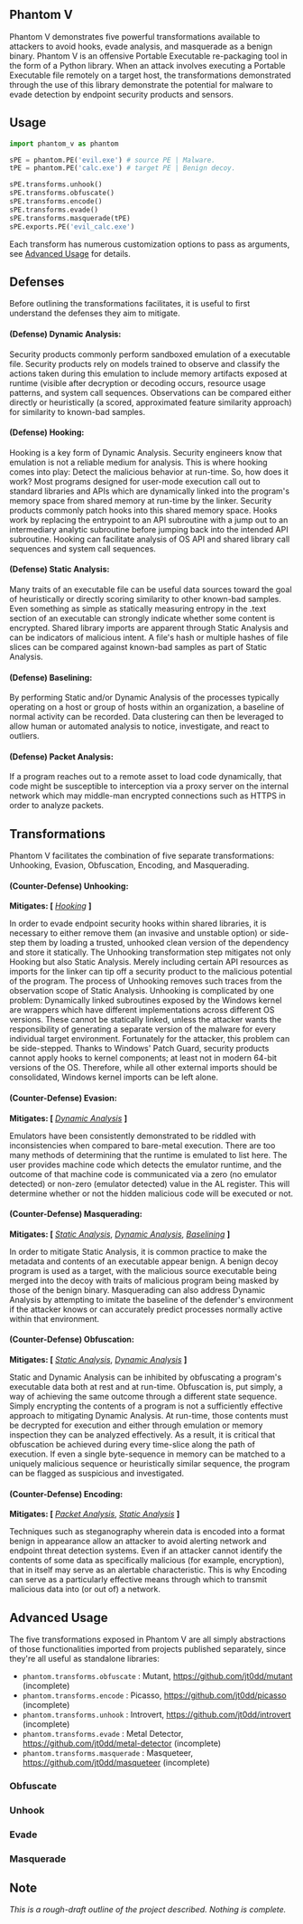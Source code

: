 ## Phantom V

Phantom V demonstrates five powerful transformations available to attackers to avoid hooks, evade analysis, and masquerade as a benign binary. Phantom V is an offensive Portable Executable re-packaging tool in the form of a Python library. When an attack involves executing a Portable Executable file remotely on a target host, the transformations demonstrated through the use of this library demonstrate the potential for malware to evade detection by endpoint security products and sensors.

## Usage

```python
import phantom_v as phantom

sPE = phantom.PE('evil.exe') # source PE | Malware.
tPE = phantom.PE('calc.exe') # target PE | Benign decoy.

sPE.transforms.unhook()
sPE.transforms.obfuscate()
sPE.transforms.encode()
sPE.transforms.evade()
sPE.transforms.masquerade(tPE)
sPE.exports.PE('evil_calc.exe')
```

Each transform has numerous customization options to pass as arguments, see [Advanced Usage](https://github.com/jt0dd/phantom/blob/main/README.md#advanced-usage) for details.

## Defenses

Before outlining the transformations facilitates, it is useful to first understand the defenses they aim to mitigate.

#### **(Defense) Dynamic Analysis:**

Security products commonly perform sandboxed emulation of a executable file. Security products rely on models trained to observe and classify the actions taken during this emulation to include memory artifacts exposed at runtime (visible after decryption or decoding occurs, resource usage patterns, and system call sequences. Observations can be compared either directly or heuristically (a scored, approximated feature similarity approach) for similarity to known-bad samples.

#### **(Defense) Hooking:**

Hooking is a key form of Dynamic Analysis. Security engineers know that emulation is not a reliable medium for analysis. This is where hooking comes into play: Detect the malicious behavior at run-time. So, how does it work? Most programs designed for user-mode execution call out to standard libraries and APIs which are dynamically linked into the program's memory space from shared memory at run-time by the linker. Security products commonly patch hooks into this shared memory space. Hooks work by replacing the entrypoint to an API subroutine with a jump out to an intermediary analytic subroutine before jumping back into the intended API subroutine. Hooking can facilitate analysis of OS API and shared library call sequences and system call sequences.

#### **(Defense) Static Analysis:**

Many traits of an executable file can be useful data sources toward the goal of heuristically or directly scoring similarity to other known-bad samples. Even something as simple as statically measuring entropy in the .text section of an executable can strongly indicate whether some content is encrypted. Shared library imports are apparent through Static Analysis and can be indicators of malicious intent. A file's hash or multiple hashes of file slices can be compared against known-bad samples as part of Static Analysis. 

#### **(Defense) Baselining:**

By performing Static and/or Dynamic Analysis of the processes typically operating on a host or group of hosts within an organization, a baseline of normal activity can be recorded. Data clustering can then be leveraged to allow human or automated analysis to notice, investigate, and react to outliers. 

#### **(Defense) Packet Analysis:**

If a program reaches out to a remote asset to load code dynamically, that code might be susceptible to interception via a proxy server on the internal network which may middle-man encrypted connections such as HTTPS in order to analyze packets.

## Transformations

Phantom V facilitates the combination of five separate transformations: Unhooking, Evasion, Obfuscation, Encoding, and Masquerading.

#### **(Counter-Defense) Unhooking:** 
**Mitigates: \[** [_Hooking_](https://github.com/jt0dd/phantom-v/blob/main/README.md#defense-hooking) **\]**

In order to evade endpoint security hooks within shared libraries, it is necessary to either remove them (an invasive and unstable option) or side-step them by loading a trusted, unhooked clean version of the dependency and store it statically. The Unhooking transformation step mitigates not only Hooking but also Static Analysis. Merely including certain API resources as imports for the linker can tip off a security product to the malicious potential of the program. The process of Unhooking removes such traces from the observation scope of Static Analysis. Unhooking is complicated by one problem: Dynamically linked subroutines exposed by the Windows kernel are wrappers which have different implementations across different OS versions. These cannot be statically linked, unless the attacker wants the responsibility of generating a separate version of the malware for every individual target environment. Fortunately for the attacker, this problem can be side-stepped. Thanks to Windows' Patch Guard, security products cannot apply hooks to kernel components; at least not in modern 64-bit versions of the OS. Therefore, while all other external imports should be consolidated, Windows kernel imports can be left alone.

#### **(Counter-Defense) Evasion:**
**Mitigates: \[** [_Dynamic Analysis_](https://github.com/jt0dd/phantom-v/blob/main/README.md#defense-dynamic-analysis) **\]**

Emulators have been consistently demonstrated to be riddled with inconsistencies when compared to bare-metal execution. There are too many methods of determining that the runtime is emulated to list here. The user provides machine code which detects the emulator runtime, and the outcome of that machine code is communicated via a zero (no emulator detected) or non-zero (emulator detected) value in the AL register. This will determine whether or not the hidden malicious code will be executed or not.


#### **(Counter-Defense) Masquerading:**
**Mitigates: \[** [_Static Analysis_](https://github.com/jt0dd/phantom-v/blob/main/README.md#defense-static-analysis), [_Dynamic Analysis_](https://github.com/jt0dd/phantom-v/blob/main/README.md#defense-dynamic-analysis), [_Baselining_](https://github.com/jt0dd/phantom-v/blob/main/README.md#defense-baselining) **\]**

In order to mitigate Static Analysis, it is common practice to make the metadata and contents of an executable appear benign. A benign decoy program is used as a target, with the malicious source executable being merged into the decoy with traits of malicious program being masked by those of the benign binary. Masquerading can also address Dynamic Analysis by attempting to imitate the baseline of the defender's environment if the attacker knows or can accurately predict processes normally active within that environment. 

#### **(Counter-Defense) Obfuscation:** 
**Mitigates: \[** [_Static Analysis_](https://github.com/jt0dd/phantom-v/blob/main/README.md#defense-static-analysis), [_Dynamic Analysis_](https://github.com/jt0dd/phantom-v/blob/main/README.md#defense-dynamic-analysis) **\]**

Static and Dynamic Analysis can be inhibited by obfuscating a program's executable data both at rest and at run-time. Obfuscation is, put simply, a way of achieving the same outcome through a different state sequence. Simply encrypting the contents of a program is not a sufficiently effective approach to mitigating Dynamic Analysis. At run-time, those contents must be decrypted for execution and either through emulation or memory inspection they can be analyzed effectively. As a result, it is critical that obfuscation be achieved during every time-slice along the path of execution. If even a single byte-sequence in memory can be matched to a uniquely malicious sequence or heuristically similar sequence, the program can be flagged as suspicious and investigated.

#### **(Counter-Defense) Encoding:** 

**Mitigates: \[** [_Packet Analysis_](https://github.com/jt0dd/phantom-v/blob/main/README.md#defense-packet-analysis), [_Static Analysis_](https://github.com/jt0dd/phantom-v/blob/main/README.md#defense-static-analysis) **\]**

Techniques such as steganography wherein data is encoded into a format benign in appearance allow an attacker to avoid alerting network and endpoint threat detection systems. Even if an attacker cannot identify the contents of some data as specifically malicious (for example, encryption), that in itself may serve as an alertable characteristic. This is why Encoding can serve as a particularly effective means through which to transmit malicious data into (or out of) a network.

## Advanced Usage

The five transformations exposed in Phantom V are all simply abstractions of those functionalities imported from projects published separately, since they're all useful as standalone libraries:

- `phantom.transforms.obfuscate` : Mutant, https://github.com/jt0dd/mutant (incomplete)
- `phantom.transforms.encode` : Picasso, https://github.com/jt0dd/picasso (incomplete)
- `phantom.transforms.unhook` : Introvert, https://github.com/jt0dd/introvert (incomplete)
- `phantom.transforms.evade` : Metal Detector, https://github.com/jt0dd/metal-detector (incomplete)
- `phantom.transforms.masquerade` : Masqueteer, https://github.com/jt0dd/masqueteer (incomplete)

### Obfuscate

### Unhook

### Evade

### Masquerade

## Note

*This is a rough-draft outline of the project described. Nothing is complete.*
